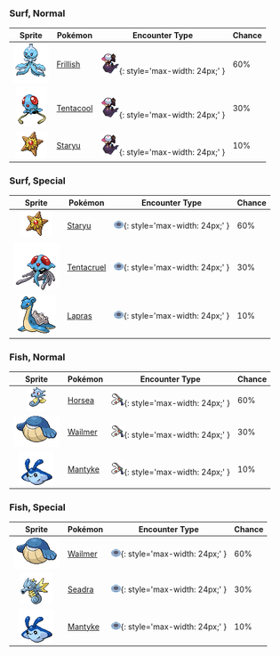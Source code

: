 

### Surf, Normal

| Sprite | Pokémon | Encounter Type | Chance |
| :---: | --- | :---: | --- |
| ![frillish](../assets/sprites/frillish/front.gif) | [Frillish](../pokemon/frillish.md/) | ![Surf, Normal](../assets/encounter_types/surf_normal.png){: style='max-width: 24px;' } | 60% |
| ![tentacool](../assets/sprites/tentacool/front.gif) | [Tentacool](../pokemon/tentacool.md/) | ![Surf, Normal](../assets/encounter_types/surf_normal.png){: style='max-width: 24px;' } | 30% |
| ![staryu](../assets/sprites/staryu/front.gif) | [Staryu](../pokemon/staryu.md/) | ![Surf, Normal](../assets/encounter_types/surf_normal.png){: style='max-width: 24px;' } | 10%

### Surf, Special

| Sprite | Pokémon | Encounter Type | Chance |
| :---: | --- | :---: | --- |
| ![staryu](../assets/sprites/staryu/front.gif) | [Staryu](../pokemon/staryu.md/) | ![Surf, Special](../assets/encounter_types/surf_special.png){: style='max-width: 24px;' } | 60% |
| ![tentacruel](../assets/sprites/tentacruel/front.gif) | [Tentacruel](../pokemon/tentacruel.md/) | ![Surf, Special](../assets/encounter_types/surf_special.png){: style='max-width: 24px;' } | 30% |
| ![lapras](../assets/sprites/lapras/front.gif) | [Lapras](../pokemon/lapras.md/) | ![Surf, Special](../assets/encounter_types/surf_special.png){: style='max-width: 24px;' } | 10%

### Fish, Normal

| Sprite | Pokémon | Encounter Type | Chance |
| :---: | --- | :---: | --- |
| ![horsea](../assets/sprites/horsea/front.gif) | [Horsea](../pokemon/horsea.md/) | ![Fish, Normal](../assets/encounter_types/fish_normal.png){: style='max-width: 24px;' } | 60% |
| ![wailmer](../assets/sprites/wailmer/front.gif) | [Wailmer](../pokemon/wailmer.md/) | ![Fish, Normal](../assets/encounter_types/fish_normal.png){: style='max-width: 24px;' } | 30% |
| ![mantyke](../assets/sprites/mantyke/front.gif) | [Mantyke](../pokemon/mantyke.md/) | ![Fish, Normal](../assets/encounter_types/fish_normal.png){: style='max-width: 24px;' } | 10%

### Fish, Special

| Sprite | Pokémon | Encounter Type | Chance |
| :---: | --- | :---: | --- |
| ![wailmer](../assets/sprites/wailmer/front.gif) | [Wailmer](../pokemon/wailmer.md/) | ![Fish, Special](../assets/encounter_types/fish_special.png){: style='max-width: 24px;' } | 60% |
| ![seadra](../assets/sprites/seadra/front.gif) | [Seadra](../pokemon/seadra.md/) | ![Fish, Special](../assets/encounter_types/fish_special.png){: style='max-width: 24px;' } | 30% |
| ![mantyke](../assets/sprites/mantyke/front.gif) | [Mantyke](../pokemon/mantyke.md/) | ![Fish, Special](../assets/encounter_types/fish_special.png){: style='max-width: 24px;' } | 10% |
